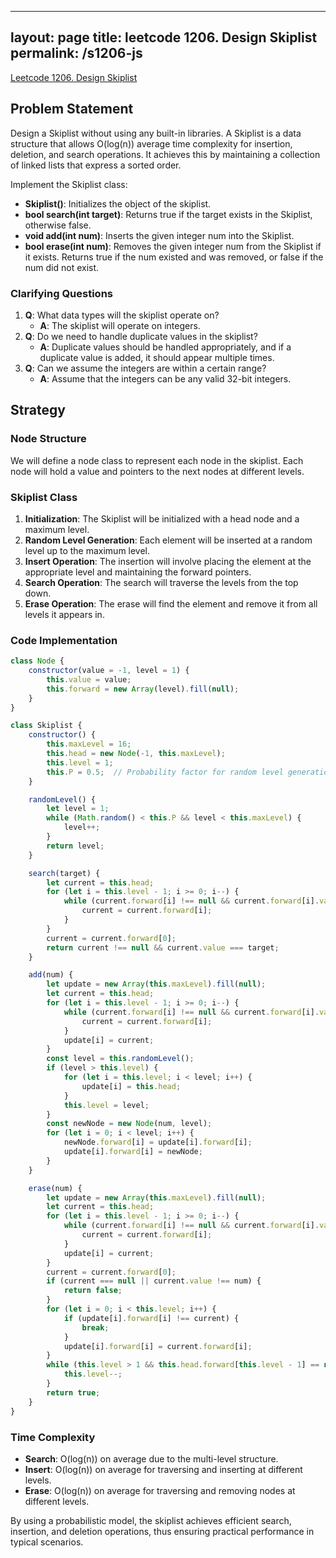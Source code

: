 
---
layout: page
title: leetcode 1206. Design Skiplist
permalink: /s1206-js
---
[Leetcode 1206. Design Skiplist](https://algoadvance.github.io/algoadvance/l1206)
## Problem Statement

Design a Skiplist without using any built-in libraries. A Skiplist is a data structure that allows O(log(n)) average time complexity for insertion, deletion, and search operations. It achieves this by maintaining a collection of linked lists that express a sorted order.

Implement the Skiplist class:

- **Skiplist()**: Initializes the object of the skiplist.
- **bool search(int target)**: Returns true if the target exists in the Skiplist, otherwise false.
- **void add(int num)**: Inserts the given integer num into the Skiplist.
- **bool erase(int num)**: Removes the given integer num from the Skiplist if it exists. Returns true if the num existed and was removed, or false if the num did not exist.

### Clarifying Questions

1. **Q**: What data types will the skiplist operate on?
   - **A**: The skiplist will operate on integers.
2. **Q**: Do we need to handle duplicate values in the skiplist?
   - **A**: Duplicate values should be handled appropriately, and if a duplicate value is added, it should appear multiple times.
3. **Q**: Can we assume the integers are within a certain range?
   - **A**: Assume that the integers can be any valid 32-bit integers.

## Strategy

### Node Structure

We will define a node class to represent each node in the skiplist. Each node will hold a value and pointers to the next nodes at different levels.

### Skiplist Class

1. **Initialization**: The Skiplist will be initialized with a head node and a maximum level.
2. **Random Level Generation**: Each element will be inserted at a random level up to the maximum level.
3. **Insert Operation**: The insertion will involve placing the element at the appropriate level and maintaining the forward pointers.
4. **Search Operation**: The search will traverse the levels from the top down.
5. **Erase Operation**: The erase will find the element and remove it from all levels it appears in.

### Code Implementation

```javascript
class Node {
    constructor(value = -1, level = 1) {
        this.value = value;
        this.forward = new Array(level).fill(null);
    }
}

class Skiplist {
    constructor() {
        this.maxLevel = 16;
        this.head = new Node(-1, this.maxLevel);
        this.level = 1;
        this.P = 0.5;  // Probability factor for random level generation
    }

    randomLevel() {
        let level = 1;
        while (Math.random() < this.P && level < this.maxLevel) {
            level++;
        }
        return level;
    }

    search(target) {
        let current = this.head;
        for (let i = this.level - 1; i >= 0; i--) {
            while (current.forward[i] !== null && current.forward[i].value < target) {
                current = current.forward[i];
            }
        }
        current = current.forward[0];
        return current !== null && current.value === target;
    }

    add(num) {
        let update = new Array(this.maxLevel).fill(null);
        let current = this.head;
        for (let i = this.level - 1; i >= 0; i--) {
            while (current.forward[i] !== null && current.forward[i].value < num) {
                current = current.forward[i];
            }
            update[i] = current;
        }
        const level = this.randomLevel();
        if (level > this.level) {
            for (let i = this.level; i < level; i++) {
                update[i] = this.head;
            }
            this.level = level;
        }
        const newNode = new Node(num, level);
        for (let i = 0; i < level; i++) {
            newNode.forward[i] = update[i].forward[i];
            update[i].forward[i] = newNode;
        }
    }

    erase(num) {
        let update = new Array(this.maxLevel).fill(null);
        let current = this.head;
        for (let i = this.level - 1; i >= 0; i--) {
            while (current.forward[i] !== null && current.forward[i].value < num) {
                current = current.forward[i];
            }
            update[i] = current;
        }
        current = current.forward[0];
        if (current === null || current.value !== num) {
            return false;
        }
        for (let i = 0; i < this.level; i++) {
            if (update[i].forward[i] !== current) {
                break;
            }
            update[i].forward[i] = current.forward[i];
        }
        while (this.level > 1 && this.head.forward[this.level - 1] == null) {
            this.level--;
        }
        return true;
    }
}
```

### Time Complexity

- **Search**: O(log(n)) on average due to the multi-level structure.
- **Insert**: O(log(n)) on average for traversing and inserting at different levels.
- **Erase**: O(log(n)) on average for traversing and removing nodes at different levels.

By using a probabilistic model, the skiplist achieves efficient search, insertion, and deletion operations, thus ensuring practical performance in typical scenarios.